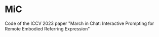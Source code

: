 # MiC
Code of the ICCV 2023 paper "March in Chat: Interactive Prompting for Remote Embodied Referring Expression"

